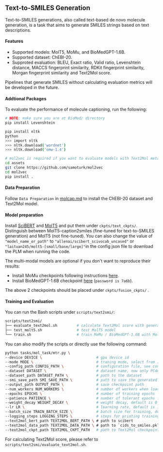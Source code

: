 ##  Text-to-SMILES Generation

Text-to-SMILES generations, also called text-based de novo molecule generation, is a task that aims to generate SMILES strings based on text descriptions.  

#### Features

- Supported models: MolT5, MoMu, and BioMedGPT-1.6B. 
- Supported dataset: ChEBI-20.
- Supproted evaluation: BLEU, Exact ratio, Valid ratio, Levenshtein distance, MACCS fingerprint similarity, RDKit fingerprint similarity, Morgan fingerprint similarity and Text2Mol score.

Pipelines that generate SMILES without calculating evaluation metrics will be developed in the future.

#### Addtional Packages

To evaluate the performance of molecule captioning, run the following:

```bash
# NOTE: make sure you are at BioMed/ directory
pip install Levenshtein

pip install nltk
python
>>> import nltk
>>> nltk.download('wordnet')
>>> nltk.download('omw-1.4')

# mol2vec is required if you want to evaluate models with Text2Mol metric
cd assets
git clone https://github.com/samoturk/mol2vec
cd mol2vec
pip install .
```

#### Data Preparation

Follow `Data Preparation` in [molcap.md](./mocap.md) to install the ChEBI-20 dataset and Text2Mol model.

#### Model preparation
Install [SciBERT](https://huggingface.co/allenai/scibert_scivocab_uncased) and [MolT5](https://huggingface.co/laituan245) and put them under `ckpts/text_ckpts/`. Distinguish between MolT5-caption2smiles (fine-tuned for text-to-SMILES generation) and MolT5 (not fine-tuned). You can also change the value of `"model_name_or_path"` to `"allenai/scibert_scivocab_uncased"` or `"laituan245/molt5-[small/base/large]"`in the config json file to download the PLM when running the code.

The multi-modal models are optional if you don't want to reproduce their results:

- Install MoMu checkpoints following instructions [here](https://github.com/ddz16/MoMu).
- Install BioMedGPT-1.6B checkpoint [here](https://pan.baidu.com/s/1iAMBkuoZnNAylhopP5OgEg) (`password is 7a6b`).

The above 2 checkpoints should be placed under `ckpts/fusion_ckpts/` .

#### Training and Evaluation

You can run the Bash scripts under `scripts/text2smi/`:

```bash
scripts/text2smi/
├── evaluate_text2mol.sh         # calculate Text2Mol score with generated results from file
├── test_molt5.sh                # test MolT5 model
└── train.sh                     # train MoMu / BioMedGPT-1.6B with MolT5 as decoder
```

You can also modify the scripts or directly use the following command:

```bash
python tasks/mol_task/mtr.py \
--device DEVICE \                         # gpu device id
--mode MODE \                             # traning mode, select from [train, test, traintest, test_text2mol]
--config_path CONFIG_PATH \               # configuration file, see configs/mtr/ for more details
--dataset DATASET \                       # dataset name, now only PCdes is available
--dataset_path DATASET_PATH \             # path to the dataset
--smi_save_path SMI_SAVE_PATH \           # path to save the generated SMILES
--output_path OUTPUT_PATH \               # save checkpoint path
--num_workers NUM_WORKERS \               # number of workers when loading data
--epochs EPOCHS \                         # number of training epochs
--patience PATIENCE \                     # number of tolerant epochs for early-stopping
--weight_decay WEIGHT_DECAY \             # weight decay, default is 0
--lr LR \                                 # learning rate, default is 1e-4
--batch_size TRAIN_BATCH_SIZE \           # batch size for training, default is 32
--logging_steps LOGGING_STEPS \           # steps for printing training information
--text2mol_bert_path TEXT2MOL_BERT_PATH \ # path to scibert
--text2mol_data_path TEXT2MOL_DATA_PATH \ # path to `cids_to_smiles.pkl`
--text2mol_ckpt_path TEXT2MOL_CKPT_PATH   # path to Text2Mol checkpoint
```

For calculating Text2Mol score, please refer to `scripts/text2smi/evaluate_text2mol.sh`.